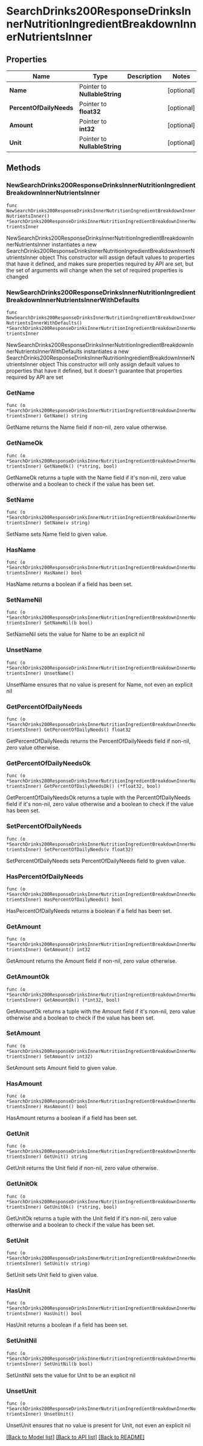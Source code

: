 # SearchDrinks200ResponseDrinksInnerNutritionIngredientBreakdownInnerNutrientsInner

## Properties

Name | Type | Description | Notes
------------ | ------------- | ------------- | -------------
**Name** | Pointer to **NullableString** |  | [optional] 
**PercentOfDailyNeeds** | Pointer to **float32** |  | [optional] 
**Amount** | Pointer to **int32** |  | [optional] 
**Unit** | Pointer to **NullableString** |  | [optional] 

## Methods

### NewSearchDrinks200ResponseDrinksInnerNutritionIngredientBreakdownInnerNutrientsInner

`func NewSearchDrinks200ResponseDrinksInnerNutritionIngredientBreakdownInnerNutrientsInner() *SearchDrinks200ResponseDrinksInnerNutritionIngredientBreakdownInnerNutrientsInner`

NewSearchDrinks200ResponseDrinksInnerNutritionIngredientBreakdownInnerNutrientsInner instantiates a new SearchDrinks200ResponseDrinksInnerNutritionIngredientBreakdownInnerNutrientsInner object
This constructor will assign default values to properties that have it defined,
and makes sure properties required by API are set, but the set of arguments
will change when the set of required properties is changed

### NewSearchDrinks200ResponseDrinksInnerNutritionIngredientBreakdownInnerNutrientsInnerWithDefaults

`func NewSearchDrinks200ResponseDrinksInnerNutritionIngredientBreakdownInnerNutrientsInnerWithDefaults() *SearchDrinks200ResponseDrinksInnerNutritionIngredientBreakdownInnerNutrientsInner`

NewSearchDrinks200ResponseDrinksInnerNutritionIngredientBreakdownInnerNutrientsInnerWithDefaults instantiates a new SearchDrinks200ResponseDrinksInnerNutritionIngredientBreakdownInnerNutrientsInner object
This constructor will only assign default values to properties that have it defined,
but it doesn't guarantee that properties required by API are set

### GetName

`func (o *SearchDrinks200ResponseDrinksInnerNutritionIngredientBreakdownInnerNutrientsInner) GetName() string`

GetName returns the Name field if non-nil, zero value otherwise.

### GetNameOk

`func (o *SearchDrinks200ResponseDrinksInnerNutritionIngredientBreakdownInnerNutrientsInner) GetNameOk() (*string, bool)`

GetNameOk returns a tuple with the Name field if it's non-nil, zero value otherwise
and a boolean to check if the value has been set.

### SetName

`func (o *SearchDrinks200ResponseDrinksInnerNutritionIngredientBreakdownInnerNutrientsInner) SetName(v string)`

SetName sets Name field to given value.

### HasName

`func (o *SearchDrinks200ResponseDrinksInnerNutritionIngredientBreakdownInnerNutrientsInner) HasName() bool`

HasName returns a boolean if a field has been set.

### SetNameNil

`func (o *SearchDrinks200ResponseDrinksInnerNutritionIngredientBreakdownInnerNutrientsInner) SetNameNil(b bool)`

 SetNameNil sets the value for Name to be an explicit nil

### UnsetName
`func (o *SearchDrinks200ResponseDrinksInnerNutritionIngredientBreakdownInnerNutrientsInner) UnsetName()`

UnsetName ensures that no value is present for Name, not even an explicit nil
### GetPercentOfDailyNeeds

`func (o *SearchDrinks200ResponseDrinksInnerNutritionIngredientBreakdownInnerNutrientsInner) GetPercentOfDailyNeeds() float32`

GetPercentOfDailyNeeds returns the PercentOfDailyNeeds field if non-nil, zero value otherwise.

### GetPercentOfDailyNeedsOk

`func (o *SearchDrinks200ResponseDrinksInnerNutritionIngredientBreakdownInnerNutrientsInner) GetPercentOfDailyNeedsOk() (*float32, bool)`

GetPercentOfDailyNeedsOk returns a tuple with the PercentOfDailyNeeds field if it's non-nil, zero value otherwise
and a boolean to check if the value has been set.

### SetPercentOfDailyNeeds

`func (o *SearchDrinks200ResponseDrinksInnerNutritionIngredientBreakdownInnerNutrientsInner) SetPercentOfDailyNeeds(v float32)`

SetPercentOfDailyNeeds sets PercentOfDailyNeeds field to given value.

### HasPercentOfDailyNeeds

`func (o *SearchDrinks200ResponseDrinksInnerNutritionIngredientBreakdownInnerNutrientsInner) HasPercentOfDailyNeeds() bool`

HasPercentOfDailyNeeds returns a boolean if a field has been set.

### GetAmount

`func (o *SearchDrinks200ResponseDrinksInnerNutritionIngredientBreakdownInnerNutrientsInner) GetAmount() int32`

GetAmount returns the Amount field if non-nil, zero value otherwise.

### GetAmountOk

`func (o *SearchDrinks200ResponseDrinksInnerNutritionIngredientBreakdownInnerNutrientsInner) GetAmountOk() (*int32, bool)`

GetAmountOk returns a tuple with the Amount field if it's non-nil, zero value otherwise
and a boolean to check if the value has been set.

### SetAmount

`func (o *SearchDrinks200ResponseDrinksInnerNutritionIngredientBreakdownInnerNutrientsInner) SetAmount(v int32)`

SetAmount sets Amount field to given value.

### HasAmount

`func (o *SearchDrinks200ResponseDrinksInnerNutritionIngredientBreakdownInnerNutrientsInner) HasAmount() bool`

HasAmount returns a boolean if a field has been set.

### GetUnit

`func (o *SearchDrinks200ResponseDrinksInnerNutritionIngredientBreakdownInnerNutrientsInner) GetUnit() string`

GetUnit returns the Unit field if non-nil, zero value otherwise.

### GetUnitOk

`func (o *SearchDrinks200ResponseDrinksInnerNutritionIngredientBreakdownInnerNutrientsInner) GetUnitOk() (*string, bool)`

GetUnitOk returns a tuple with the Unit field if it's non-nil, zero value otherwise
and a boolean to check if the value has been set.

### SetUnit

`func (o *SearchDrinks200ResponseDrinksInnerNutritionIngredientBreakdownInnerNutrientsInner) SetUnit(v string)`

SetUnit sets Unit field to given value.

### HasUnit

`func (o *SearchDrinks200ResponseDrinksInnerNutritionIngredientBreakdownInnerNutrientsInner) HasUnit() bool`

HasUnit returns a boolean if a field has been set.

### SetUnitNil

`func (o *SearchDrinks200ResponseDrinksInnerNutritionIngredientBreakdownInnerNutrientsInner) SetUnitNil(b bool)`

 SetUnitNil sets the value for Unit to be an explicit nil

### UnsetUnit
`func (o *SearchDrinks200ResponseDrinksInnerNutritionIngredientBreakdownInnerNutrientsInner) UnsetUnit()`

UnsetUnit ensures that no value is present for Unit, not even an explicit nil

[[Back to Model list]](../README.md#documentation-for-models) [[Back to API list]](../README.md#documentation-for-api-endpoints) [[Back to README]](../README.md)


